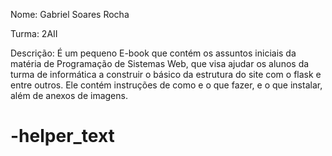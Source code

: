 Nome: Gabriel Soares Rocha

Turma: 2AII

Descrição: É um pequeno E-book que contém os assuntos iniciais da matéria de Programação de Sistemas Web, que visa ajudar os alunos da turma de informática a construir o básico da estrutura do site com o flask e entre outros. Ele contém instruções de como e o que fazer, e o que instalar, além de anexos de imagens. 
# -helper_text
